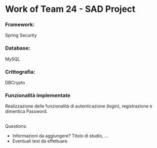 <h1> Work of Team 24 - SAD Project </h1>

<h3>Framework:</h3> Spring Security 
<h3>Database:</h3> MySQL 
<h3>Crittografia:</h3> DBCrypto 

<h3> Funzionalità implementate </h3> Realizzazione delle funzionalità di autenticazione (login), registrazione e dimentica Password.
<br>
<br>
<p> Questions: </p>
<ul>
  <li> Informazioni da aggiungere? Titolo di studio, ... </li>
  <li> Eventuali test da effettuare.</li>
</ul>
